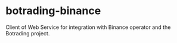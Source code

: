 # botrading-binance

Client of Web Service for integration with Binance operator and the Botrading project.
